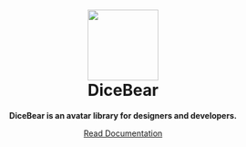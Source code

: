 <h1 align="center"><img src="https://dicebear.com/api/male/seed.svg?mood=happy" width="124" /> <br />DiceBear</h1>
<p align="center">
  <strong>DiceBear is an avatar library for designers and developers.</strong>
</p>

<p align="center">
  <a href="https://dicebear.com/">
    Read Documentation
  </a>
</p>
